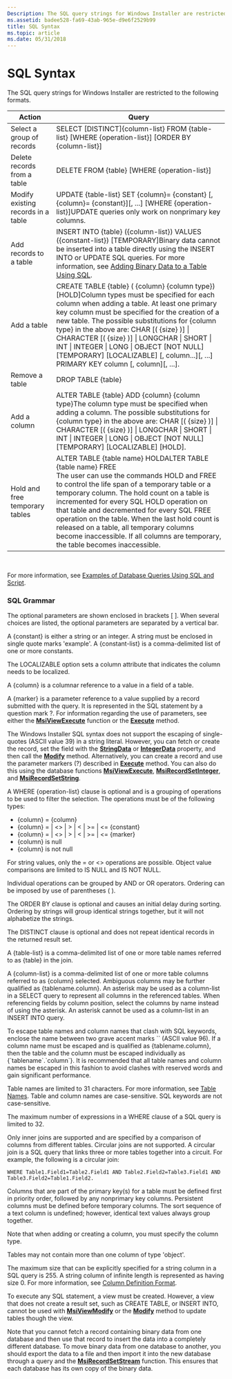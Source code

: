 ```yaml
---
Description: The SQL query strings for Windows Installer are restricted to the following formats.
ms.assetid: badee528-fa69-43ab-965e-d9e6f2529b99
title: SQL Syntax
ms.topic: article
ms.date: 05/31/2018
---
```


# SQL Syntax

The SQL query strings for Windows Installer are restricted to the following formats.



| Action                             | Query                                                                                                                                                                                                                                                                                                                                                                                                                                                                                                          |
|------------------------------------|----------------------------------------------------------------------------------------------------------------------------------------------------------------------------------------------------------------------------------------------------------------------------------------------------------------------------------------------------------------------------------------------------------------------------------------------------------------------------------------------------------------|
| Select a group of records          | SELECT \[DISTINCT\]{column-list} FROM {table-list} \[WHERE {operation-list}\] \[ORDER BY {column-list}\]                                                                                                                                                                                                                                                                                                                                                                                                       |
| Delete records from a table        | DELETE FROM {table} \[WHERE {operation-list}\]                                                                                                                                                                                                                                                                                                                                                                                                                                                                 |
| Modify existing records in a table | UPDATE {table-list} SET {column}= {constant} \[, {column}= {constant}\]\[, ...\] \[WHERE {operation-list}\]UPDATE queries only work on nonprimary key columns.<br/>                                                                                                                                                                                                                                                                                                                                      |
| Add records to a table             | INSERT INTO {table} ({column-list}) VALUES ({constant-list}) \[TEMPORARY\]Binary data cannot be inserted into a table directly using the INSERT INTO or UPDATE SQL queries. For more information, see [Adding Binary Data to a Table Using SQL](adding-binary-data-to-a-table-using-sql.md).<br/>                                                                                                                                                                                                       |
| Add a table                        | CREATE TABLE {table} ( {column} {column type}) \[HOLD\]Column types must be specified for each column when adding a table. At least one primary key column must be specified for the creation of a new table. The possible substitutions for {column type} in the above are: CHAR \[( {size} )\] \| CHARACTER \[( {size} )\] \| LONGCHAR \| SHORT \| INT \| INTEGER \| LONG \| OBJECT \[NOT NULL\] \[TEMPORARY\] \[LOCALIZABLE\] \[, column...\]\[, ...\] PRIMARY KEY column \[, column\]\[, ...\].<br/> |
| Remove a table                     | DROP TABLE {table}                                                                                                                                                                                                                                                                                                                                                                                                                                                                                             |
| Add a column                       | ALTER TABLE {table} ADD {column} {column type}The column type must be specified when adding a column. The possible substitutions for {column type} in the above are: CHAR \[( {size} )\] \| CHARACTER \[( {size} )\] \| LONGCHAR \| SHORT \| INT \| INTEGER \| LONG \| OBJECT \[NOT NULL\] \[TEMPORARY\] \[LOCALIZABLE\] \[HOLD\].<br/>                                                                                                                                                                  |
| Hold and free temporary tables     | ALTER TABLE {table name} HOLDALTER TABLE {table name} FREE<br/> The user can use the commands HOLD and FREE to control the life span of a temporary table or a temporary column. The hold count on a table is incremented for every SQL HOLD operation on that table and decremented for every SQL FREE operation on the table. When the last hold count is released on a table, all temporary columns become inaccessible. If all columns are temporary, the table becomes inaccessible.<br/>     |



 

For more information, see [Examples of Database Queries Using SQL and Script](examples-of-database-queries-using-sql-and-script.md).

### SQL Grammar

The optional parameters are shown enclosed in brackets \[ \]. When several choices are listed, the optional parameters are separated by a vertical bar.

A {constant} is either a string or an integer. A string must be enclosed in single quote marks 'example'. A {constant-list} is a comma-delimited list of one or more constants.

The LOCALIZABLE option sets a column attribute that indicates the column needs to be localized.

A {column} is a columnar reference to a value in a field of a table.

A {marker} is a parameter reference to a value supplied by a record submitted with the query. It is represented in the SQL statement by a question mark ?. For information regarding the use of parameters, see either the [**MsiViewExecute**](/windows/desktop/api/Msiquery/nf-msiquery-msiviewexecute) function or the [**Execute**](view-execute.md) method.

The Windows Installer SQL syntax does not support the escaping of single-quotes (ASCII value 39) in a string literal. However, you can fetch or create the record, set the field with the [**StringData**](record-stringdata.md) or [**IntegerData**](record-integerdata.md) property, and then call the [**Modify**](view-modify.md) method. Alternatively, you can create a record and use the parameter markers (?) described in [**Execute**](view-execute.md) method. You can also do this using the database functions [**MsiViewExecute**](/windows/desktop/api/Msiquery/nf-msiquery-msiviewexecute), [**MsiRecordSetInteger**](/windows/desktop/api/Msiquery/nf-msiquery-msirecordsetinteger), and [**MsiRecordSetString**](/windows/desktop/api/Msiquery/nf-msiquery-msirecordsetstringa).

A WHERE {operation-list} clause is optional and is a grouping of operations to be used to filter the selection. The operations must be of the following types:

-   {column} = {column}
-   {column} = \| <> \| > \| < \| >= \| <= {constant}
-   {column} = \| <> \| > \| < \| >= \| <= {marker}
-   {column} is null
-   {column} is not null

For string values, only the = or <> operations are possible. Object value comparisons are limited to IS NULL and IS NOT NULL.

Individual operations can be grouped by AND or OR operators. Ordering can be imposed by use of parentheses ( ).

The ORDER BY clause is optional and causes an initial delay during sorting. Ordering by strings will group identical strings together, but it will not alphabetize the strings.

The DISTINCT clause is optional and does not repeat identical records in the returned result set.

A {table-list} is a comma-delimited list of one or more table names referred to as {table} in the join.

A {column-list} is a comma-delimited list of one or more table columns referred to as {column} selected. Ambiguous columns may be further qualified as {tablename.column}. An asterisk may be used as a column-list in a SELECT query to represent all columns in the referenced tables. When referencing fields by column position, select the columns by name instead of using the asterisk. An asterisk cannot be used as a column-list in an INSERT INTO query.

To escape table names and column names that clash with SQL keywords, enclose the name between two grave accent marks \`\` (ASCII value 96). If a column name must be escaped and is qualified as {tablename.column}, then the table and the column must be escaped individually as {\`tablename\`.\`column\`}. It is recommended that all table names and column names be escaped in this fashion to avoid clashes with reserved words and gain significant performance.

Table names are limited to 31 characters. For more information, see [Table Names](table-names.md). Table and column names are case-sensitive. SQL keywords are not case-sensitive.

The maximum number of expressions in a WHERE clause of a SQL query is limited to 32.

Only inner joins are supported and are specified by a comparison of columns from different tables. Circular joins are not supported. A circular join is a SQL query that links three or more tables together into a circuit. For example, the following is a circular join:

``` syntax
WHERE Table1.Field1=Table2.Field1 AND Table2.Field2=Table3.Field1 AND Table3.Field2=Table1.Field2.
```

Columns that are part of the primary key(s) for a table must be defined first in priority order, followed by any nonprimary key columns. Persistent columns must be defined before temporary columns. The sort sequence of a text column is undefined; however, identical text values always group together.

Note that when adding or creating a column, you must specify the column type.

Tables may not contain more than one column of type 'object'.

The maximum size that can be explicitly specified for a string column in a SQL query is 255. A string column of infinite length is represented as having size 0. For more information, see [Column Definition Format](column-definition-format.md).

To execute any SQL statement, a view must be created. However, a view that does not create a result set, such as CREATE TABLE, or INSERT INTO, cannot be used with [**MsiViewModify**](/windows/desktop/api/Msiquery/nf-msiquery-msiviewmodify) or the [**Modify**](view-modify.md) method to update tables though the view.

Note that you cannot fetch a record containing binary data from one database and then use that record to insert the data into a completely different database. To move binary data from one database to another, you should export the data to a file and then import it into the new database through a query and the [**MsiRecordSetStream**](/windows/desktop/api/Msiquery/nf-msiquery-msirecordsetstreama) function. This ensures that each database has its own copy of the binary data.

 

 





